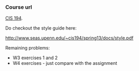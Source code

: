 ### Course url

[CIS 194](http://www.seas.upenn.edu/~cis194/spring13/lectures.html).

Do checkout the style guide here:

http://www.seas.upenn.edu/~cis194/spring13/docs/style.pdf

Remaining problems:

* W3 exercises 1 and 2
* W4 exercises - just compare with the assignment
